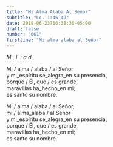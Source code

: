 ```yaml
---
title: "Mi Alma Alaba Al Señor"
subtitle: "Lc. 1:46-49"
date: 2018-06-23T16:38:30-05:00
draft: false
number: "061"
firstline: "Mi alma alaba al Señor"
---
```


_M., L.: a.d._

Mi / alma / alaba / al Señor  
y mi_espíritu se_alegra_en su presencia,  
porque / Él, que / es grande,  
maravillas ha_hecho_en mi;  
es santo su nombre.

Mi / alma / alaba / al Señor,  
mi / alma_alaba / al Señor  
y mi_espíritu se_alegra_en su presencia,  
porque / Él, que / es grande,  
maravillas ha_hecho_en mi;  
es santo su nombre.